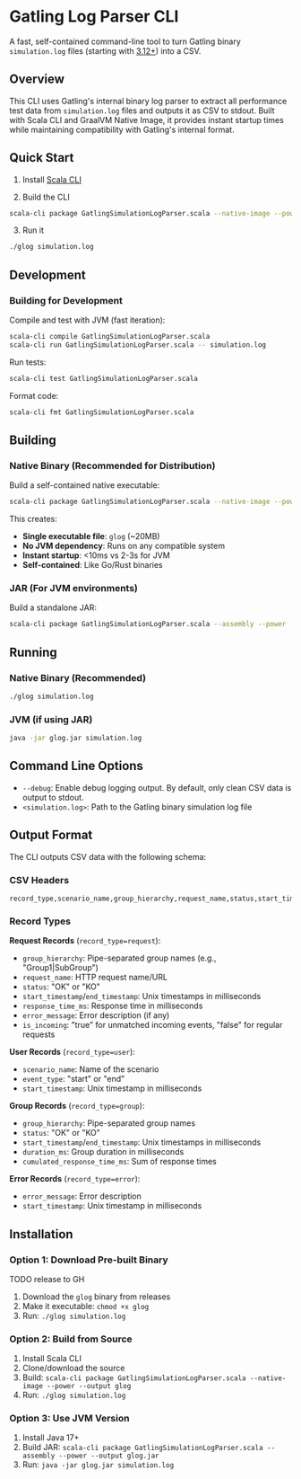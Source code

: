 # Gatling Log Parser CLI

A fast, self-contained command-line tool to turn Gatling binary `simulation.log` files (starting
with [3.12+](https://github.com/gatling/gatling/issues/4596)) into a CSV.

## Overview

This CLI uses Gatling's internal binary log parser to extract all performance test data from
`simulation.log` files and outputs it as CSV to stdout. Built with Scala CLI and GraalVM Native
Image, it provides instant startup times while maintaining compatibility with Gatling's internal
format.

## Quick Start

1. Install [Scala CLI](https://scala-cli.virtuslab.org/)

2. Build the CLI

```sh
scala-cli package GatlingSimulationLogParser.scala --native-image --power --output glog
```

3. Run it

```sh
./glog simulation.log
```

## Development

### Building for Development

Compile and test with JVM (fast iteration):

```sh
scala-cli compile GatlingSimulationLogParser.scala
scala-cli run GatlingSimulationLogParser.scala -- simulation.log
```

Run tests:

```sh
scala-cli test GatlingSimulationLogParser.scala
```

Format code:

```sh
scala-cli fmt GatlingSimulationLogParser.scala
```

## Building

### Native Binary (Recommended for Distribution)

Build a self-contained native executable:

```sh
scala-cli package GatlingSimulationLogParser.scala --native-image --power --output glog
```

This creates:
- **Single executable file**: `glog` (~20MB)
- **No JVM dependency**: Runs on any compatible system
- **Instant startup**: <10ms vs 2-3s for JVM
- **Self-contained**: Like Go/Rust binaries

### JAR (For JVM environments)

Build a standalone JAR:

```sh
scala-cli package GatlingSimulationLogParser.scala --assembly --power --output glog.jar
```

## Running

### Native Binary (Recommended)

```sh
./glog simulation.log
```

### JVM (if using JAR)

```sh
java -jar glog.jar simulation.log
```

## Command Line Options

- `--debug`: Enable debug logging output. By default, only clean CSV data is output to stdout.
- `<simulation.log>`: Path to the Gatling binary simulation log file

## Output Format

The CLI outputs CSV data with the following schema:

### CSV Headers
```
record_type,scenario_name,group_hierarchy,request_name,status,start_timestamp,end_timestamp,response_time_ms,error_message,event_type,duration_ms,cumulated_response_time_ms,is_incoming
```

### Record Types

**Request Records** (`record_type=request`):
- `group_hierarchy`: Pipe-separated group names (e.g., "Group1|SubGroup")
- `request_name`: HTTP request name/URL
- `status`: "OK" or "KO"
- `start_timestamp`/`end_timestamp`: Unix timestamps in milliseconds
- `response_time_ms`: Response time in milliseconds
- `error_message`: Error description (if any)
- `is_incoming`: "true" for unmatched incoming events, "false" for regular requests

**User Records** (`record_type=user`):
- `scenario_name`: Name of the scenario
- `event_type`: "start" or "end"
- `start_timestamp`: Unix timestamp in milliseconds

**Group Records** (`record_type=group`):
- `group_hierarchy`: Pipe-separated group names
- `status`: "OK" or "KO"
- `start_timestamp`/`end_timestamp`: Unix timestamps in milliseconds
- `duration_ms`: Group duration in milliseconds
- `cumulated_response_time_ms`: Sum of response times

**Error Records** (`record_type=error`):
- `error_message`: Error description
- `start_timestamp`: Unix timestamp in milliseconds

## Installation

### Option 1: Download Pre-built Binary

TODO release to GH

1. Download the `glog` binary from releases
2. Make it executable: `chmod +x glog`
3. Run: `./glog simulation.log`

### Option 2: Build from Source

1. Install Scala CLI
2. Clone/download the source
3. Build: `scala-cli package GatlingSimulationLogParser.scala --native-image --power --output glog`
4. Run: `./glog simulation.log`

### Option 3: Use JVM Version

1. Install Java 17+
2. Build JAR: `scala-cli package GatlingSimulationLogParser.scala --assembly --power --output glog.jar`
3. Run: `java -jar glog.jar simulation.log`

